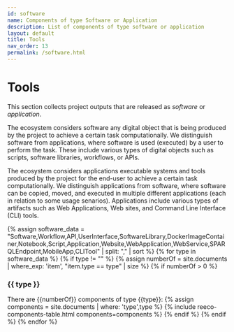 ```yaml
---
id: software
name: Components of type Software or Application
description: List of components of type software or application
layout: default
title: Tools
nav_order: 13
permalink: /software.html
---
```


# Tools

This section collects project outputs that are released as *software* or *application*.

The ecosystem considers software any digital object that is being produced by the project to achieve a certain task computationally.
We distinguish software from applications, where software is used (executed) by a user to perform the task.
These include various types of digital objects such as scripts, software libraries, workflows, or APIs.

The ecosystem considers applications executable systems and tools produced by the project for the end-user to achieve a certain task computationally.
We distinguish applications from software, where software can be copied, moved, and executed in multiple different applications (each in relation to some usage senarios).
Applications include various types of artifacts such as Web Applications, Web sites, and Command Line Interface (CLI) tools.

<div id="chart_container_software"></div>
<script>
anychart.onDocumentReady(function() {
    // set the data
    var data = [
        {x: "Application", value: 1},
        {x: "CLITool", value: 1},
        {x: "DockerImageContainer", value: 1},
        {x: "SPARQLEndpoint", value: 2},
        {x: "Software", value: 8},
        {x: "SoftwareLibrary", value: 2},
        {x: "UserInterface", value: 1},
        {x: "WebApplication", value: 5}
    ];
    // create the chart
    var chart = anychart.pie3d();
    // set the chart title
    // chart.title("Polifonia Project Components by Type");
    // add the data
    chart.data(data);
    // sort elements
    chart.sort("desc");  
    // set legend position
    chart.legend().position("right");
    // set items layout
    chart.legend().itemsLayout("vertical");
    // display the chart in the container
    chart.container('chart_container_software');
    chart.draw();
  });
  </script>


{% assign software_data = "Software,Workflow,API,UserInterface,SoftwareLibrary,DockerImageContainer,Notebook,Script,Application,Website,WebApplication,WebService,SPARQLEndpoint,MobileApp,CLITool" | split: "," | sort %}
{% for type in software_data %}
{% if type != "" %}
{% assign numberOf = site.documents  | where_exp: 'item', "item.type == type" | size %}
{% if numberOf > 0 %}
### {{ type }}

There are {{numberOf}} components of type {{type}}:
	{% assign components =  site.documents  | where: 'type',type %}
	{% include reeco-components-table.html components=components %}
{% endif %}
{% endif %}
{% endfor %}